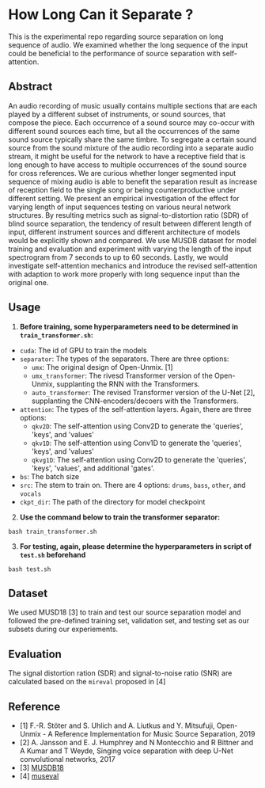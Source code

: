# How Long Can it Separate ?
This is the experimental repo regarding source separation on long sequence of audio. We examined whether the long sequence of the input could be beneficial to the performance of source separation with self-attention.

## Abstract
An audio recording of music usually contains multiple sections that are each played by a different subset of instruments, or sound sources, that compose the piece. Each occurrence of a sound source may co-occur with different sound sources each time, but all the occurrences of the same sound source typically share the same timbre. To segregate a certain sound source from the sound mixture of the audio recording into a separate audio stream, it might be useful for the network to have a receptive field that is long enough to have access to multiple occurrences of the sound source for cross references. We are curious whether longer segmented input sequence of mixing audio is able to benefit the separation result as increase of reception field to the single song or being counterproductive under different setting. We present an empirical investigation of the effect for varying length of input sequences testing on various neural network structures. By resulting metrics such as signal-to-distortion ratio (SDR) of blind source separation, the tendency of result between different length of input, different instrument sources and different architecture of models would be explicitly shown and compared. We use MUSDB dataset for model training and evaluation and experiment with varying the length of the input spectrogram from 7 seconds to up to 60 seconds. Lastly, we would investigate self-attention mechanics and introduce the revised self-attention with adaption to work more properly with long sequence input than the original one.  

## Usage
1. **Before training, some hyperparameters need to be determined in `train_transformer.sh`:**
- `cuda`: The id of GPU to train the models
- `separator`: The types of the separators. There are three options:
    - `umx`: The original design of Open-Unmix. [1]
    - `umx_transformer`: The rivesd Transformer version of the Open-Unmix, supplanting the RNN with the Transformers.
    - `auto_transformer`: The revised Transformer version of the U-Net [2], supplanting the CNN-encoders/decoers with the Transformers.
- `attention`: The types of the self-attention layers. Again, there are three options:
    - `qkv2D`: The self-attention using Conv2D to generate the 'queries', 'keys', and 'values'
    - `qkv1D`: The self-attention using Conv1D to generate the 'queries', 'keys', and 'values'
    - `qkvg1D`: The self-attention using Conv2D to generate the 'queries', 'keys', 'values', and additional 'gates'.
- `bs`: The batch size
- `src`: The stem to train on. There are 4 options: `drums`, `bass`, `other`, and `vocals`
- `ckpt_dir`: The path of the directory for model checkpoint
2. **Use the command below to train the transformer separator:**
```
bash train_transformer.sh
```
3. **For testing, again, please determine the hyperparameters in script of `test.sh` beforehand**
```
bash test.sh 
```

## Dataset
We used MUSD18 [3] to train and test our source separation model and followed the pre-defined training set, validation set, and testing set as our subsets during our experiements.

## Evaluation
The signal distortion ration (SDR) and signal-to-noise ratio (SNR) are calculated based on the `mireval` proposed in [4]

## Reference
- [1] F.-R. Stöter and S. Uhlich and A. Liutkus and Y. Mitsufuji, Open-Unmix - A Reference Implementation for Music Source Separation, 2019
- [2] A. Jansson and E. J. Humphrey and N Montecchio and R Bittner and A Kumar and T Weyde, Singing voice separation with deep U-Net convolutional networks, 2017
- [3] [MUSDB18](https://sigsep.github.io/datasets/musdb.html#musdb18-compressed-stems)
- [4] [museval](https://github.com/sigsep/sigsep-mus-eval)
